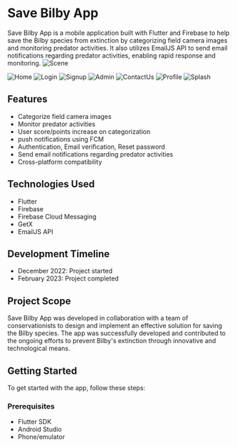 # Save Bilby App

Save Bilby App is a mobile application built with Flutter and Firebase to help save the Bilby species from extinction by categorizing field camera images and monitoring predator activities. It also utilizes EmailJS API to send email notifications regarding predator activities, enabling rapid response and monitoring.
![Scene](https://user-images.githubusercontent.com/75989502/229316693-fdabeaf3-3ca7-435f-aa6d-89b4ed7be7fe.png)

![Home](https://user-images.githubusercontent.com/75989502/229316634-86e6f244-0398-49c5-82c0-a6ea8a74f77f.png)
![Login](https://user-images.githubusercontent.com/75989502/229316657-7cbd654d-0941-490a-bea4-bcdf1b247608.png)
![Signup](https://user-images.githubusercontent.com/75989502/229316658-baae000a-420c-434f-a40f-155ba383e9ba.png)
![Admin](https://user-images.githubusercontent.com/75989502/229316659-a3068d35-1b50-4e89-851e-1621c0118343.png)
![ContactUs](https://user-images.githubusercontent.com/75989502/229316664-70294cf9-bea0-4539-8f45-a081a62f3999.png)
![Profile](https://user-images.githubusercontent.com/75989502/229316666-bf64f0b7-28ae-48b6-9f60-1f86eae4b40f.png)
![Splash](https://user-images.githubusercontent.com/75989502/229316672-a2e39ad8-186e-4d58-8aa8-aaa4dffde95c.png)



## Features

- Categorize field camera images
- Monitor predator activities
- User score/points increase on categorization
- push notifications using FCM
- Authentication, Email verification, Reset password
- Send email notifications regarding predator activities
- Cross-platform compatibility

## Technologies Used

- Flutter
- Firebase 
- Firebase Cloud Messaging
- GetX
- EmailJS API

## Development Timeline

- December 2022: Project started
- February 2023: Project completed

## Project Scope

Save Bilby App was developed in collaboration with a team of conservationists to design and implement an effective solution for saving the Bilby species. The app was successfully developed and contributed to the ongoing efforts to prevent Bilby's extinction through innovative and technological means.

## Getting Started

To get started with the app, follow these steps:

### Prerequisites

- Flutter SDK
- Android Studio 
- Phone/emulator


